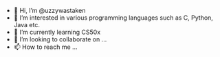 - 👋 Hi, I’m @uzzywastaken
- 👀 I’m interested in various programming languages such as C, Python, Java etc.
- 🌱 I’m currently learning CS50x
- 💞️ I’m looking to collaborate on ...
- 📫 How to reach me ...

<!---
uzzywastaken/uzzywastaken is a ✨ special ✨ repository because its `README.md` (this file) appears on your GitHub profile.
You can click the Preview link to take a look at your changes.
--->
